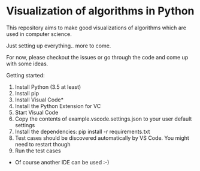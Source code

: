 # Visualization of algorithms in Python

This repository aims to make good visualizations of algorithms which are used in computer science.

Just setting up everything.. more to come. 

For now, please checkout the issues or go through the code and come up with some ideas.

Getting started:

1. Install Python (3.5 at least)
2. Install pip
3. Install Visual Code*
4. Install the Python Extension for VC
5. Start Visual Code
6. Copy the contents of example.vscode.settings.json to your user default settings
7. Install the dependencies: pip install -r requirements.txt
8. Test cases should be discovered automatically by VS Code. You might need to restart though
9. Run the test cases

* Of course another IDE can be used :-)
